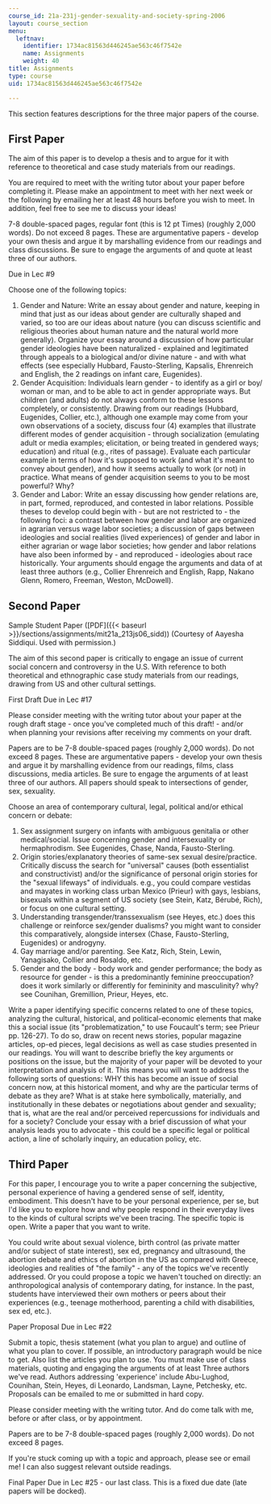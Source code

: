 ```yaml
---
course_id: 21a-231j-gender-sexuality-and-society-spring-2006
layout: course_section
menu:
  leftnav:
    identifier: 1734ac81563d446245ae563c46f7542e
    name: Assignments
    weight: 40
title: Assignments
type: course
uid: 1734ac81563d446245ae563c46f7542e

---
```


This section features descriptions for the three major papers of the course.

First Paper
-----------

The aim of this paper is to develop a thesis and to argue for it with reference to theoretical and case study materials from our readings.

You are required to meet with the writing tutor about your paper before completing it. Please make an appointment to meet with her next week or the following by emailing her at least 48 hours before you wish to meet. In addition, feel free to see me to discuss your ideas!

7-8 double-spaced pages, regular font (this is 12 pt Times) (roughly 2,000 words). Do not exceed 8 pages. These are argumentative papers - develop your own thesis and argue it by marshalling evidence from our readings and class discussions. Be sure to engage the arguments of and quote at least three of our authors.

Due in Lec #9

Choose one of the following topics:

1.  Gender and Nature: Write an essay about gender and nature, keeping in mind that just as our ideas about gender are culturally shaped and varied, so too are our ideas about nature (you can discuss scientific and religious theories about human nature and the natural world more generally). Organize your essay around a discussion of how particular gender ideologies have been naturalized - explained and legitimated through appeals to a biological and/or divine nature - and with what effects (see especially Hubbard, Fausto-Sterling, Kapsalis, Ehrenreich and English, the 2 readings on infant care, Eugenides).
2.  Gender Acquisition: Individuals learn gender - to identify as a girl or boy/ woman or man, and to be able to act in gender appropriate ways. But children (and adults) do not always conform to these lessons completely, or consistently. Drawing from our readings (Hubbard, Eugenides, Collier, etc.), although one example may come from your own observations of a society, discuss four (4) examples that illustrate different modes of gender acquisition - through socialization (emulating adult or media examples; elicitation, or being treated in gendered ways; education) and ritual (e.g., rites of passage). Evaluate each particular example in terms of how it's supposed to work (and what it's meant to convey about gender), and how it seems actually to work (or not) in practice. What means of gender acquisition seems to you to be most powerful? Why?
3.  Gender and Labor: Write an essay discussing how gender relations are, in part, formed, reproduced, and contested in labor relations. Possible theses to develop could begin with - but are not restricted to - the following foci: a contrast between how gender and labor are organized in agrarian versus wage labor societies; a discussion of gaps between ideologies and social realities (lived experiences) of gender and labor in either agrarian or wage labor societies; how gender and labor relations have also been informed by - and reproduced - ideologies about race historically. Your arguments should engage the arguments and data of at least three authors (e.g., Collier Ehrenreich and English, Rapp, Nakano Glenn, Romero, Freeman, Weston, McDowell).

Second Paper
------------

Sample Student Paper ([PDF]({{< baseurl >}}/sections/assignments/mit21a_213js06_sidd)) (Courtesy of Aayesha Siddiqui. Used with permission.)

The aim of this second paper is critically to engage an issue of current social concern and controversy in the U.S. With reference to both theoretical and ethnographic case study materials from our readings, drawing from US and other cultural settings.

First Draft Due in Lec #17

Please consider meeting with the writing tutor about your paper at the rough draft stage - once you've completed much of this draft! - and/or when planning your revisions after receiving my comments on your draft.

Papers are to be 7-8 double-spaced pages (roughly 2,000 words). Do not exceed 8 pages. These are argumentative papers - develop your own thesis and argue it by marshalling evidence from our readings, films, class discussions, media articles. Be sure to engage the arguments of at least three of our authors. All papers should speak to intersections of gender, sex, sexuality.

Choose an area of contemporary cultural, legal, political and/or ethical concern or debate:

1.  Sex assignment surgery on infants with ambiguous genitalia or other medical/social. Issue concerning gender and intersexuality or hermaphrodism. See Eugenides, Chase, Nanda, Fausto-Sterling.
2.  Origin stories/explanatory theories of same-sex sexual desire/practice. Critically discuss the search for "universal" causes (both essentialist and constructivist) and/or the significance of personal origin stories for the "sexual lifeways" of individuals. e.g., you could compare vestidas and mayates in working class urban Mexico (Prieur) with gays, lesbians, bisexuals within a segment of US society (see Stein, Katz, Bérubé, Rich), or focus on one cultural setting.
3.  Understanding transgender/transsexualism (see Heyes, etc.) does this challenge or reinforce sex/gender dualisms? you might want to consider this comparatively, alongside intersex (Chase, Fausto-Sterling, Eugenides) or androgyny.
4.  Gay marriage and/or parenting. See Katz, Rich, Stein, Lewin, Yanagisako, Collier and Rosaldo, etc.
5.  Gender and the body - body work and gender performance; the body as resource for gender - is this a predominantly feminine preoccupation? does it work similarly or differently for femininity and masculinity? why? see Counihan, Gremillion, Prieur, Heyes, etc.

Write a paper identifying specific concerns related to one of these topics, analyzing the cultural, historical, and political-economic elements that make this a social issue (its "problematization," to use Foucault's term; see Prieur pp. 126-27). To do so, draw on recent news stories, popular magazine articles, op-ed pieces, legal decisions as well as case studies presented in our readings. You will want to describe briefly the key arguments or positions on the issue, but the majority of your paper will be devoted to your interpretation and analysis of it. This means you will want to address the following sorts of questions: WHY this has become an issue of social concern now, at this historical moment, and why are the particular terms of debate as they are? What is at stake here symbolically, materially, and institutionally in these debates or negotiations about gender and sexuality; that is, what are the real and/or perceived repercussions for individuals and for a society? Conclude your essay with a brief discussion of what your analysis leads you to advocate - this could be a specific legal or political action, a line of scholarly inquiry, an education policy, etc.

Third Paper
-----------

For this paper, I encourage you to write a paper concerning the subjective, personal experience of having a gendered sense of self, identity, embodiment. This doesn't have to be your personal experience, per se, but I'd like you to explore how and why people respond in their everyday lives to the kinds of cultural scripts we've been tracing. The specific topic is open. Write a paper that you want to write.

You could write about sexual violence, birth control (as private matter and/or subject of state interest), sex ed, pregnancy and ultrasound, the abortion debate and ethics of abortion in the US as compared with Greece, ideologies and realities of "the family" - any of the topics we've recently addressed. Or you could propose a topic we haven't touched on directly: an anthropological analysis of contemporary dating, for instance. In the past, students have interviewed their own mothers or peers about their experiences (e.g., teenage motherhood, parenting a child with disabilities, sex ed, etc.).

Paper Proposal Due in Lec #22

Submit a topic, thesis statement (what you plan to argue) and outline of what you plan to cover. If possible, an introductory paragraph would be nice to get. Also list the articles you plan to use. You must make use of class materials, quoting and engaging the arguments of at least Three authors we've read. Authors addressing 'experience' include Abu-Lughod, Counihan, Stein, Heyes, di Leonardo, Landsman, Layne, Petchesky, etc. Proposals can be emailed to me or submitted in hard copy.

Please consider meeting with the writing tutor. And do come talk with me, before or after class, or by appointment.

Papers are to be 7-8 double-spaced pages (roughly 2,000 words). Do not exceed 8 pages.

If you're stuck coming up with a topic and approach, please see or email me! I can also suggest relevant outside readings.

Final Paper Due in Lec #25 - our last class. This is a fixed due date (late papers will be docked).